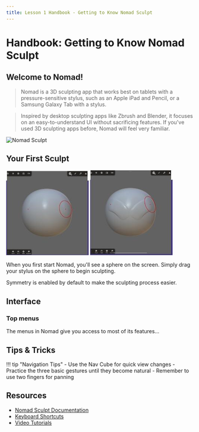 ```yaml
---
title: Lesson 1 Handbook - Getting to Know Nomad Sculpt
---
```


# **Handbook: Getting to Know Nomad Sculpt**

## **Welcome to Nomad!**

> Nomad is a 3D sculpting app that works best on tablets with a pressure-sensitive stylus, such as an Apple iPad and Pencil, or a Samsung Galaxy Tab with a stylus.

> Inspired by desktop sculpting apps like Zbrush and Blender, it focuses on an easy-to-understand UI without sacrificing features. If you've used 3D sculpting apps before, Nomad will feel very familiar.

![Nomad Sculpt](../images/1.jpg)

## **Your First Sculpt**

![Exercise 1](images/2.jpg)
![Exercise 2](images/3.jpg)

When you first start Nomad, you'll see a sphere on the screen. Simply drag your stylus on the sphere to begin sculpting.

Symmetry is enabled by default to make the sculpting process easier.

## **Interface**

### Top menus
The menus in Nomad give you access to most of its features...



## Tips & Tricks

!!! tip "Navigation Tips"
    - Use the Nav Cube for quick view changes
    - Practice the three basic gestures until they become natural
    - Remember to use two fingers for panning

## Resources

- [Nomad Sculpt Documentation](resources/docs.pdf)
- [Keyboard Shortcuts](resources/shortcuts.pdf)
- [Video Tutorials](resources/tutorials.pdf) 